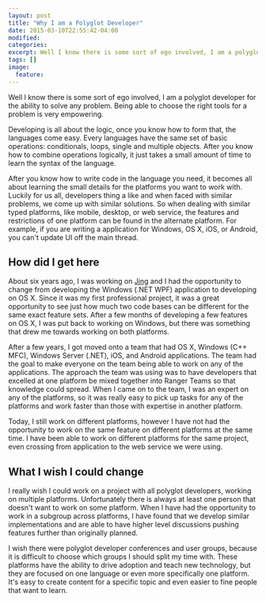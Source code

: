 ```yaml
---
layout: post
title: "Why I am a Polyglot Developer"
date: 2015-03-10T22:55:42-04:00
modified:
categories: 
excerpt: Well I know there is some sort of ego involved, I am a polyglot developer for the ability to solve any problem.
tags: []
image:
  feature:
---
```

Well I know there is some sort of ego involved, I am a polyglot developer for the ability to solve any problem.  Being able to choose the right tools for a problem is very empowering.

Developing is all about the logic, once you know how to form that, the languages come easy.  Every languages have the same set of basic operations: conditionals, loops, single and multiple objects.  After you know how to combine operations logically, it just takes a small amount of time to learn the syntax of the language.

After you know how to write code in the language you need, it becomes all about learning the small details for the platforms you want to work with.  Luckily for us all, developers thing a like and when faced with similar problems, we come up with similar solutions.  So when dealing with similar typed platforms, like mobile, desktop, or web service, the features and restrictions of one platform can be found in the alternate platform. For example, if you are writing a application for Windows, OS X, iOS, or Android, you can't update UI off the main thread.

## How did I get here

About six years ago, I was working on [Jing](http://www.techsmith.com/jing.html) and I had the opportunity to change from developing the Windows (.NET WPF) application to developing on OS X.  Since it was my first professional project, it was a great opportunity to see just how much two code bases can be different for the same exact feature sets.  After a few months of developing a few features on OS X, I was put back to working on Windows, but there was something that drew me towards working on both platforms.

After a few years, I got moved onto a team that had OS X, Windows (C++ MFC), Windows Server (.NET), iOS, and Android applications.  The team had the goal to make everyone on the team being able to work on any of the applications. The approach the team was using was to have developers that excelled at one platform be mixed together into Ranger Teams so that knowledge could spread. When I came on to the team, I was an expert on any of the platforms, so it was really easy to pick up tasks for any of the platforms and work faster than those with expertise in another platform.

Today, I still work on different platforms, however I have not had the opportunity to work on the same feature on different platforms at the same time.  I have been able to work on different platforms for the same project, even crossing from application to the web service we were using.

## What I wish I could change

I really wish I could work on a project with all polyglot developers, working on multiple platforms.  Unfortunately there is always at least one person that doesn't want to work on some platform.  When I have had the opportunity to work in a subgroup across platforms, I have found that we develop similar implementations and are able to have higher level discussions pushing features further than originally planned.

I wish there were polyglot developer conferences and user groups, because it is difficult to choose which groups I should split my time with.  These platforms have the ability to drive adoption and teach new technology, but they are focused on one language or even more specifically one platform.  It's easy to create content for a specific topic and even easier to fine people that want to learn.